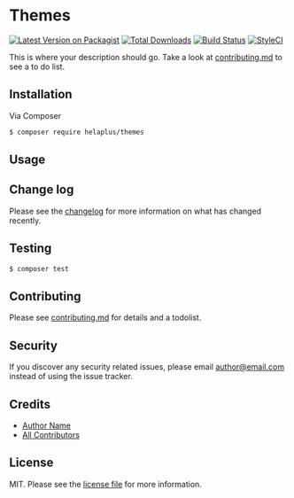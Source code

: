 # Themes

[![Latest Version on Packagist][ico-version]][link-packagist]
[![Total Downloads][ico-downloads]][link-downloads]
[![Build Status][ico-travis]][link-travis]
[![StyleCI][ico-styleci]][link-styleci]

This is where your description should go. Take a look at [contributing.md](contributing.md) to see a to do list.

## Installation

Via Composer

``` bash
$ composer require helaplus/themes
```

## Usage

## Change log

Please see the [changelog](changelog.md) for more information on what has changed recently.

## Testing

``` bash
$ composer test
```

## Contributing

Please see [contributing.md](contributing.md) for details and a todolist.

## Security

If you discover any security related issues, please email author@email.com instead of using the issue tracker.

## Credits

- [Author Name][link-author]
- [All Contributors][link-contributors]

## License

MIT. Please see the [license file](license.md) for more information.

[ico-version]: https://img.shields.io/packagist/v/helaplus/themes.svg?style=flat-square
[ico-downloads]: https://img.shields.io/packagist/dt/helaplus/themes.svg?style=flat-square
[ico-travis]: https://img.shields.io/travis/helaplus/themes/master.svg?style=flat-square
[ico-styleci]: https://styleci.io/repos/12345678/shield

[link-packagist]: https://packagist.org/packages/helaplus/themes
[link-downloads]: https://packagist.org/packages/helaplus/themes
[link-travis]: https://travis-ci.org/helaplus/themes
[link-styleci]: https://styleci.io/repos/12345678
[link-author]: https://github.com/helaplus
[link-contributors]: ../../contributors
